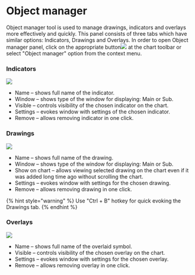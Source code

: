 # Object manager

Object manager tool is used to manage drawings, indicators and overlays more effectively and quickly. This panel consists of three tabs which have similar options: Indicators, Drawings and Overlays. In order to open Object manager panel, click on the appropriate button![](../../../../.gitbook/assets/42%20%281%29.png)at the chart toolbar or select "Object manager" option from the context menu.

### **Indicators**

![](../../../../.gitbook/assets/43%20%281%29.png)

* Name – shows full name of the indicator.
* Window – shows type of the window for displaying: Main or Sub.
* Visible – controls visibility of the chosen indicator on the chart.
* Settings – evokes window with settings of the chosen indicator.
* Remove – allows removing indicator in one click.

### **Drawings**

![](../../../../.gitbook/assets/44%20%281%29.png)

* Name – shows full name of the drawing.
* Window – shows type of the window for displaying: Main or Sub.
* Show on chart – allows viewing selected drawing on the chart even if it was added long time ago without scrolling the chart.
* Settings – evokes window with settings for the chosen drawing.
* Remove – allows removing drawing in one click.

{% hint style="warning" %}
Use "Ctrl + B" hotkey for quick evoking the Drawings tab.
{% endhint %}

### **Overlays**

![](../../../../.gitbook/assets/45.png)

* Name – shows full name of the overlaid symbol.
* Visible – controls visibility of the chosen overlay on the chart.
* Settings – evokes window with settings for the chosen overlay.
* Remove – allows removing overlay in one click.

